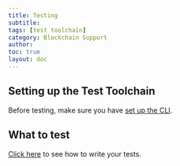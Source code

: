 ```yaml
---
title: Testing
subtitle:
tags: [test toolchain]
category: Blockchain Support
author:
toc: true
layout: doc
---
```


## Setting up the Test Toolchain

Before testing, make sure you have [set up the CLI](../ledger-live-cli).

## What to test

[Click here](../writing-tests) to see how to write your tests.

